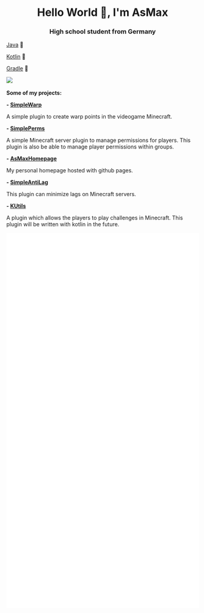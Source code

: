 <h1 align="center">
Hello World 👋, I'm AsMax
</h1>
<h3 align="center">High school student from Germany</h3>

[Java](https://www.oracle.com/java) 💚 

[Kotlin](https://kotlinlang.org) 💜

[Gradle](https://gradle.org) 💙

![](https://komarev.com/ghpvc/?username=asmax15)

**Some of my projects:**

**- [SimpleWarp](https://github.com/asmax15/SimpleWarp)**

A simple plugin to create warp points in the videogame Minecraft.

**- [SimplePerms](https://github.com/asmax15/SimplePerms)**

A simple Minecraft server plugin to manage permissions for players. This plugin is also be able to manage player permissions within groups.

**- [AsMaxHomepage](https://github.com/asmax15/AsMaxHomepage)**

My personal homepage hosted with github pages.

**- [SimpleAntiLag](https://github.com/asmax15/SimpleAntiLag)**

This plugin can minimize lags on Minecraft servers.

**- [KUtils](https://github.com/asmax15/MGUtils)**

A plugin which allows the players to play challenges in Minecraft. This plugin will be written with kotlin in the future.

![GitHub metrics](https://github.com/asmax15/asmax15/blob/master/github-metrics.svg)